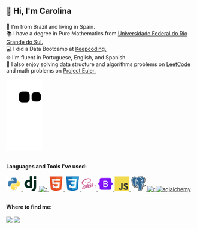 <h2 style="border-bottom: none"> 👋 Hi, I'm Carolina <p></p></h2>


📍 I'm from Brazil and living in Spain.<br />
📚 I have a degree in Pure Mathematics from <a href="http://www.ufrgs.br/ufrgs/inicial" target="_blank">Universidade Federal do Rio Grande do Sul. </a> <br />
💻 I did a Data Bootcamp at <a href="https://keepcoding.io/" target="_blank">Keepcoding. </a> <br />
🌐 I'm fluent in Portuguese, English, and Spanish. <br>
🧮 I also enjoy solving data structure and algorithms problems on <a href="https://leetcode.com/Graciolli/" target="_blank">LeetCode</a> and math problems on <a href="https://projecteuler.net/progress=graciolli" target="_blank">Project Euler.</a>

![snake svg](https://github.com/CGraciolli/CGraciolli/blob/output/github-contribution-grid-snake.svg)

<h2></h2>
<h4>Languages and Tools I've used: </h4>
 <div>

<a href="https://www.python.org/" target="_blank" rel="noreferrer">
<img src="https://raw.githubusercontent.com/devicons/devicon/master/icons/python/python-original.svg" alt="python" width="40" height="40" />
</a>
<a href="https://www.djangoproject.com/" target="_blank" rel="noreferrer">
<img src="https://github.com/devicons/devicon/blob/master/icons/django/django-plain.svg" alt="python" width="40" height="40"/>
</a>
<a href="https://fastapi.tiangolo.com" target="_blank" rel="noreferrer">
<img src="https://user-images.githubusercontent.com/112963325/230005325-644128e7-ba5c-44c8-89eb-1abd3759e396.png" alt="r" width="40" height=40">
</a>
<a href="https://html.spec.whatwg.org/multipage/" target="_blank" rel="noreferrer">
<img src="https://github.com/devicons/devicon/blob/master/icons/html5/html5-original.svg" alt="html" width="40" height="40" />
</a>
<a href="https://www.w3.org/Style/CSS/Overview.en.html" target="_blank" rel="noreferrer">
<img src="https://github.com/devicons/devicon/blob/master/icons/css3/css3-original.svg" alt="css" width="40" height="40" />
</a>
<a href="https://sass-lang.com/" target="_blank" rel="noreferrer">
<img src="https://github.com/devicons/devicon/blob/master/icons/sass/sass-original.svg" alt="sass" width="40" height="40" />
</a>
<a href="https://getbootstrap.com/" target="_blank" rel="noreferrer">
<img src="https://github.com/devicons/devicon/blob/master/icons/bootstrap/bootstrap-original.svg" alt="bootstrap" width="40" height="40"/>
</a>
<a href="https://www.javascript.com/" target="_blank" rel="noreferrer">
<img src="https://github.com/devicons/devicon/blob/master/icons/javascript/javascript-original.svg" alt="javascrpit" widht="40" height="40" />
</a>
<a href="https://www.postgresql.org/" target="_blank" rel="noreferrer">
<img src="https://github.com/devicons/devicon/blob/master/icons/postgresql/postgresql-original.svg" alt="postgresql" width="40" height="40" />
</a>
<a href="https://www.r-project.org/" target="_blank" rel="noreferrer">
<img src="https://camo.githubusercontent.com/63ed61543d9b61f9e6a112f81476b26805207907ed98c67ebcf5f8cecba84c06/68747470733a2f2f63646e2e6a7364656c6976722e6e65742f67682f64657669636f6e732f64657669636f6e2f69636f6e732f7273747564696f2f7273747564696f2d6f726967696e616c2e737667" alt="r" width="40" height="40">
</a>
<a href="https://www.sqlalchemy.org/" target="_blank" rel="noreferrer">
<img src="https://devicon-website.vercel.app/api/sqlalchemy/original.svg" alt="sqlalchemy" width="40" height="40">
</a>
</div>
 
 <h2></h2>  
   <h4>  Where to find me: </h4>
 <div>
  <a href="mailto:cgraciolli@gmail.com"><img src="https://img.shields.io/badge/Gmail-D14836?style=for-the-badge&logo=gmail&logoColor=white" target="_blank"></a>
  <a href="www.linkedin.com/in/carolina-graciolli-siqueira" target="_blank"><img src="https://img.shields.io/badge/LinkedIn-0077B5?style=for-the-badge&logo=linkedin&logoColor=white"></a>

  

